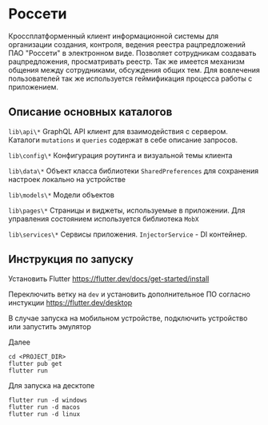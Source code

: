 # Россети

Кроссплатформенный клиент информационной системы для организации создания, контроля, ведения реестра рацпредложений ПАО "Россети" в электронном виде. Позволяет сотрудникам создавать рацпредложения, просматривать реестр. Так же имеется механизм общения между сотрудниками, обсуждения общих тем. Для вовлечения пользователей так же используется геймификация процесса работы с приложением.

## Описание основных каталогов

`lib\api\*`
GraphQL API клиент для взаимодействия с сервером. Каталоги `mutations` и `queries` содержат в себе описание запросов.

`lib\config\*`
Конфигурация роутинга и визуальной темы клиента

`lib\data\*`
Объект класса библиотеки `SharedPreferences` для сохранения настроек локально на устройстве

`lib\models\*`
Модели объектов

`lib\pages\*`
Страницы и виджеты, используемые в приложении. Для управления состоянием используется библиотека `MobX`

`lib\services\*`
Сервисы приложения. `InjectorService` - DI контейнер.

## Инструкция по запуску
Установить Flutter
https://flutter.dev/docs/get-started/install

Переключить ветку на `dev` и установить дополнительное ПО согласно инстукции
https://flutter.dev/desktop

В случае запуска на мобильном устройстве, подключить устройство или запустить эмулятор

Далее
```
cd <PROJECT_DIR>
flutter pub get
flutter run
```

Для запуска на десктопе
```
flutter run -d windows
flutter run -d macos
flutter run -d linux
```
